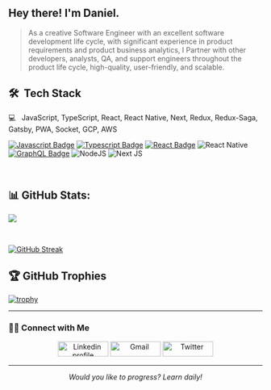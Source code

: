 ## Hey there! I'm Daniel.

> As a creative Software Engineer with an excellent software development life cycle, with significant experience in product requirements and product business analytics, I Partner with other developers, analysts, QA, and support engineers throughout the product life cycle, high-quality, user-friendly, and scalable.


## 🛠 &nbsp;Tech Stack

 💻 &nbsp; JavaScript, TypeScript, React, React Native, Next, Redux, Redux-Saga, Gatsby, PWA, Socket, GCP, AWS

[![Javascript Badge](https://img.shields.io/badge/-Javascript-F0DB4F?style=for-the-badge&labelColor=black&logo=javascript&logoColor=F0DB4F)](#) [![Typescript Badge](https://img.shields.io/badge/-Typescript-007acc?style=for-the-badge&labelColor=black&logo=typescript&logoColor=007acc)](#) [![React Badge](https://img.shields.io/badge/-React-61DBFB?style=for-the-badge&labelColor=black&logo=react&logoColor=61DBFB)](#) ![React Native](https://img.shields.io/badge/react_native-61DBFB.svg?style=for-the-badge&labelColor=black&logo=react&logoColor=61DBFB)
[![GraphQL Badge](https://img.shields.io/badge/-GraphQl-e535ab?style=for-the-badge&labelColor=black&logo=node.js&logoColor=e535ab)](#) ![NodeJS](https://img.shields.io/badge/node.js-6DA55F?style=for-the-badge&labelColor=black&logo=node.js&logoColor=white)   ![Next JS](https://img.shields.io/badge/Next-black?style=for-the-badge&logo=next.js&logoColor=white)


<br/>

## 📊 GitHub Stats:
![](https://github-readme-stats.vercel.app/api?username=dansalahi&theme=light&hide_border=false&include_all_commits=true&count_private=true)<br/>
<!-- ![](https://github-readme-streak-stats.herokuapp.com/?user=dansalahi&theme=light&hide_border=false) -->
<br/>

[![GitHub Streak](https://streak-stats.demolab.com/?user=dansalahi&currStreakNum=2FD3EB&fire=pink&sideLabels=F00&date_format=[Y.]n.j)](https://git.io/streak-stats)

## 🏆 GitHub Trophies
[![trophy](https://github-profile-trophy.vercel.app/?username=dansalahi)](https://github.com/ryo-ma/github-profile-trophy)

<hr \>

### 🤝🏻 Connect with Me
<p align="center">
<a href="https://www.linkedin.com/in/dansalahi"><img alt="Linkedin profile" title="Linkedin" src="https://raw.githubusercontent.com/Thomas-George-T/Thomas-George-T/master/assets/linkedin.svg" width="100" height="30" /></a>
<a href="mailto:dan.salahii@gmail.com"><img alt="Gmail" src="https://raw.githubusercontent.com/Thomas-George-T/Thomas-George-T/master/assets/google-gmail.svg" title="Email" width="100" height="30" /></a>
<a href="https://twitter.com/danialsalahi"><img alt="Twitter" src="https://raw.githubusercontent.com/Thomas-George-T/Thomas-George-T/master/assets/twitter.svg" title="Twitter" width="100" height="30" /></a>
</p>
<hr \>
<p align="center">
   <i>Would you like to progress? Learn daily!</i>
</p>    

<!-- ![visitors](https://visitor-badge.laobi.icu/badge?page_id=dansalahi) -->
